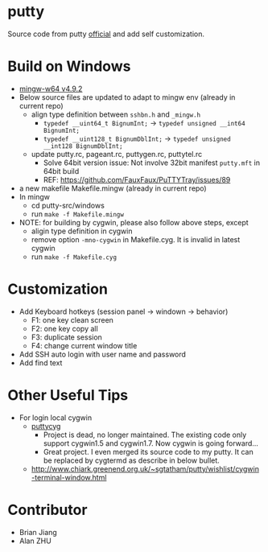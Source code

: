 # putty
Source code from putty [official](http://www.chiark.greenend.org.uk/~sgtatham/putty/) and add self customization.


# Build on Windows #
* [mingw-w64 v4.9.2](http://www.cr173.com/soft/132367.html)
* Below source files are updated to adapt to mingw env (already in current repo)
  - align type definition between `sshbn.h` and `_mingw.h`
    + `typedef __uint64_t BignumInt;` -> `typedef unsigned __int64 BignumInt;`
    + `typedef __uint128_t BignumDblInt;` -> `typedef unsigned __int128 BignumDblInt;`
  - update putty.rc, pageant.rc, puttygen.rc, puttytel.rc
    - Solve 64bit version issue: Not involve 32bit manifest `putty.mft` in 64bit build
    - REF: https://github.com/FauxFaux/PuTTYTray/issues/89
* a new makefile Makefile.mingw (already in current repo)
* In mingw
  - cd putty-src/windows
  - run `make -f Makefile.mingw`
* NOTE: for building by cygwin, please also follow above steps, except
  - aligin type definition in cygwin
  - remove option `-mno-cygwin` in Makefile.cyg. It is invalid in latest cygwin
  - run `make -f Makefile.cyg`

# Customization #
  - Add Keyboard hotkeys (session panel -> windown -> behavior)
    + F1: one key clean screen
    + F2: one key copy all
    + F3: duplicate session
    + F4: change current window title
  - Add SSH auto login with user name and password
  - Add find text

# Other Useful Tips #
* For login local cygwin
  * [puttycyg](https://code.google.com/archive/p/puttycyg/)
    - Project is dead, no longer maintained. The existing code only support cygwin1.5 and cygwin1.7. Now cygwin is going forward...
    - Great project. I even merged its source code to my putty. It can be replaced by cygtermd as describe in below bullet.
  * http://www.chiark.greenend.org.uk/~sgtatham/putty/wishlist/cygwin-terminal-window.html

# Contributor #
* Brian Jiang
* Alan ZHU
